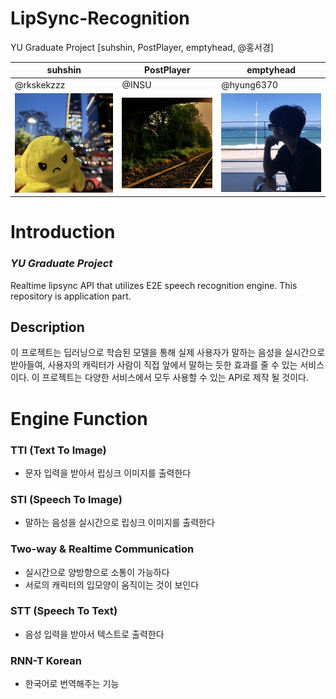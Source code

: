 # LipSync-Recognition

YU Graduate Project [suhshin, PostPlayer, emptyhead, @홍서경]

| suhshin                             | PostPlayer                               | emptyhead                                |
| -------------------------------- | ------------------------------------ | -------------------------------------- |
| @rkskekzzz                           | @INSU                             | @hyung6370                             |
| ![suhshinprofile](./asset/suhshin.png) | ![postplayerprofile](./asset/postplayer.jpeg) | ![emptyheadprofile](./asset/emptyhead.jpeg) |


# Introduction
### ___YU Graduate Project___
Realtime lipsync API that utilizes E2E speech recognition engine. This repository is application part.


## Description 

이 프로젝트는 딥러닝으로 학습된 모델을 통해 실제 사용자가 말하는 음성을 실시간으로 받아들여, 사용자의 캐릭터가 사람이 직접 앞에서 말하는 듯한 효과를  줄 수 있는 서비스이다. 이 프로젝트는 다양한 서비스에서 모두 사용할 수 있는 API로 제작 될 것이다.

# Engine Function
### TTI (Text To Image)
* 문자 입력을 받아서 립싱크 이미지를 출력한다
### STI (Speech To Image)
* 말하는 음성을 실시간으로 립싱크 이미지를 출력한다
### Two-way & Realtime Communication
* 실시간으로 양방향으로 소통이 가능하다
* 서로의 캐릭터의 입모양이 움직이는 것이 보인다
### STT (Speech To Text)
* 음성 입력을 받아서 텍스트로 출력한다
### RNN-T Korean
* 한국어로 번역해주는 기능 

